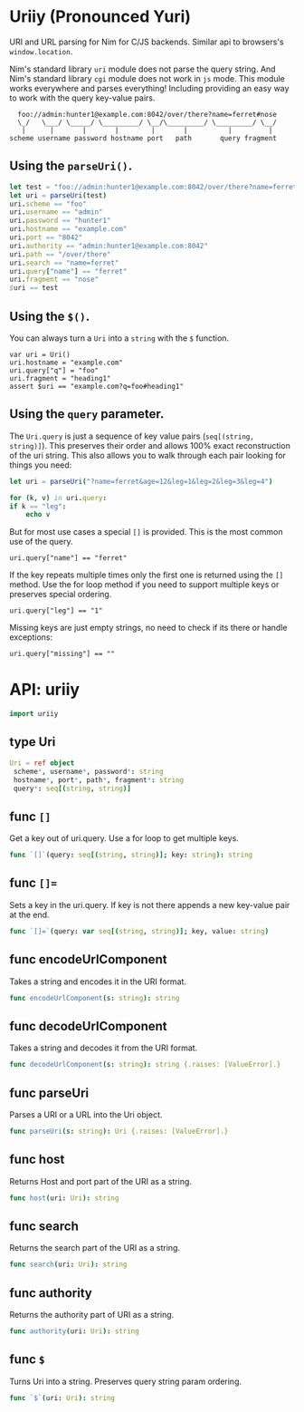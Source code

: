 # Uriiy (Pronounced Yuri)

URI and URL parsing for Nim for C/JS backends. Similar api to browsers's `window.location`.

Nim's standard library `uri` module does not parse the query string. And Nim's standard library `cgi` module does not work in `js` mode. This module works everywhere and parses everything! Including providing an easy way to work with the query key-value pairs.

```
  foo://admin:hunter1@example.com:8042/over/there?name=ferret#nose
  \_/   \___/ \_____/ \_________/ \__/\_________/ \_________/ \__/
   |      |       |       |        |       |          |         |
scheme username password hostname port   path       query fragment
```

## Using the `parseUri()`.

```nim
let test = "foo://admin:hunter1@example.com:8042/over/there?name=ferret#nose"
let uri = parseUri(test)
uri.scheme == "foo"
uri.username == "admin"
uri.password == "hunter1"
uri.hostname == "example.com"
uri.port == "8042"
uri.authority == "admin:hunter1@example.com:8042"
uri.path == "/over/there"
uri.search == "name=ferret"
uri.query["name"] == "ferret"
uri.fragment == "nose"
$uri == test
```

## Using the `$()`.

You can always turn a `Uri` into a `string` with the `$` function.

```
var uri = Uri()
uri.hostname = "example.com"
uri.query["q"] = "foo"
uri.fragment = "heading1"
assert $uri == "example.com?q=foo#heading1"
```

## Using the `query` parameter.

The `Uri.query` is just a sequence of key value pairs (`seq[(string, string)]`). This preserves their order and allows 100% exact reconstruction of the uri string. This also allows you to walk through each pair looking for things you need:

```nim
let uri = parseUri("?name=ferret&age=12&leg=1&leg=2&leg=3&leg=4")

for (k, v) in uri.query:
if k == "leg":
    echo v
```

But for most use cases a special `[]` is provided. This is the most common use of the query.

```
uri.query["name"] == "ferret"
```

If the key repeats multiple times only the first one is returned using the `[]` method. Use the for loop method if you need to support multiple keys or preserves special ordering.

```
uri.query["leg"] == "1"
```

Missing keys are just empty strings, no need to check if its there or handle exceptions:

```
uri.query["missing"] == ""
````

# API: uriiy

```nim
import uriiy
```

## **type** Uri


```nim
Uri = ref object
 scheme*, username*, password*: string
 hostname*, port*, path*, fragment*: string
 query*: seq[(string, string)]
```

## **func** `[]`

Get a key out of uri.query. Use a for loop to get multiple keys.

```nim
func `[]`(query: seq[(string, string)]; key: string): string
```

## **func** `[]=`

Sets a key in the uri.query. If key is not there appends a new key-value pair at the end.

```nim
func `[]=`(query: var seq[(string, string)]; key, value: string)
```

## **func** encodeUrlComponent

Takes a string and encodes it in the URI format.

```nim
func encodeUrlComponent(s: string): string
```

## **func** decodeUrlComponent

Takes a string and decodes it from the URI format.

```nim
func decodeUrlComponent(s: string): string {.raises: [ValueError].}
```

## **func** parseUri

Parses a URI or a URL into the Uri object.

```nim
func parseUri(s: string): Uri {.raises: [ValueError].}
```

## **func** host

Returns Host and port part of the URI as a string.

```nim
func host(uri: Uri): string
```

## **func** search

Returns the search part of the URI as a string.

```nim
func search(uri: Uri): string
```

## **func** authority

Returns the authority part of URI as a string.

```nim
func authority(uri: Uri): string
```

## **func** `$`

Turns Uri into a string. Preserves query string param ordering.

```nim
func `$`(uri: Uri): string
```
